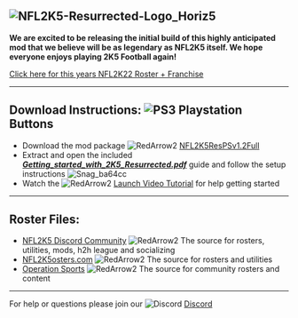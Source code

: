 ## ![NFL2K5-Resurrected-Logo_Horiz5](https://user-images.githubusercontent.com/69597675/125652934-6b21a6c3-e700-4709-8e10-01deb62d37f7.png)
**We are excited to be releasing the initial build of this highly anticipated mod that we believe will be as legendary as NFL2K5 itself. We hope everyone enjoys playing 2K5 Football again!**

[Click here for this years NFL2K22 Roster + Franchise](https://github.com/lostsoul63b/NFL2K5-Resurrected/blob/main/PCSX2/notes/2K22LaunchRatings.md)

---------
## Download Instructions: ![PS3](https://user-images.githubusercontent.com/69597675/125670845-094394b0-7d78-43d7-9b1f-d2d2fc33549f.png) Playstation Buttons
* Download the mod package ![RedArrow2](https://user-images.githubusercontent.com/69597675/125669440-bcf4c873-527c-4524-9426-9488c71fbbde.png)
 [NFL2K5ResPSv1.2Full](https://www.mediafire.com/file/wz45zvbbkpx8q7n/NFL2K22LaunchRatings.zip/file)
* Extract and open the included [***Getting_started_with_2K5_Resurrected.pdf***](https://github.com/lostsoul63b/NFL2K5-Resurrected/blob/main/PCSX2/notes/Getting_started_with_2K5_Resurrected.pdf) guide and follow the setup instructions
![Snag_ba64cc](https://user-images.githubusercontent.com/69597675/126350662-fc17f4e6-a58b-499e-a257-1b2cabd12232.png)
* Watch the ![RedArrow2](https://user-images.githubusercontent.com/69597675/125669440-bcf4c873-527c-4524-9426-9488c71fbbde.png) [Launch Video Tutorial](https://youtu.be/FELJizbEUdM) for help getting started

---------
## Roster Files:
* [NFL2K5 Discord Community](https://discord.gg/sBVXzYb) ![RedArrow2](https://user-images.githubusercontent.com/69597675/125669440-bcf4c873-527c-4524-9426-9488c71fbbde.png) The source for rosters, utilities, mods, h2h league and socializing
* [NFL2K5osters.com](http://nfl2k5rosters.com/) ![RedArrow2](https://user-images.githubusercontent.com/69597675/125669440-bcf4c873-527c-4524-9426-9488c71fbbde.png) The source for rosters and utilities
* [Operation Sports](https://forums.operationsports.com/forums/espn-nfl-2k5-rosters/) ![RedArrow2](https://user-images.githubusercontent.com/69597675/125669440-bcf4c873-527c-4524-9426-9488c71fbbde.png) The source for community rosters and content
---------
For help or questions please join our ![Discord](https://user-images.githubusercontent.com/69597675/124640725-d1e88980-de5b-11eb-926d-ec5f55b19a62.png) [Discord](https://discord.gg/sBVXzYb)
